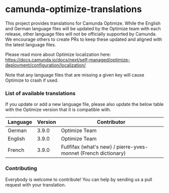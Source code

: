 # camunda-optimize-translations

This project provides translations for Camunda Optimize. While the English and German language files will be updated by the Optimize team with each release, other language files will not be officially supported by Camunda. We encourage others to create PRs to keep these updated and aligned with the latest language files.

Please read more about Optimize localization here: https://docs.camunda.io/docs/next/self-managed/optimize-deployment/configuration/localization/

Note that any language files that are missing a given key will cause Optimize to crash if used.

### List of available translations

If you update or add a new language file, please also update the below table with the Optimize version that it is compatible with.

| Language      | Version | Contributor                                                     |
|---------------|---------|-----------------------------------------------------------------|
| German        | 3.9.0   | Optimize Team                                                   |
| English       | 3.9.0   | Optimize Team                                                   |
| French | 3.9.0   | Fullfifax (what's new) / pierre-yves-monnet (French dictionary) |

### Contributing

Everybody is welcome to contribute! You can help by sending us a pull request with your translation.